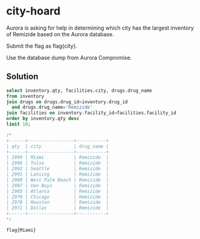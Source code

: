 # city-hoard

Aurora is asking for help in determining which city has the largest inventory of Remizide based on the Aurora database.

Submit the flag as flag{city}.

Use the database dump from Aurora Compromise.

## Solution

```sql
select inventory.qty, facilities.city, drugs.drug_name
from inventory
join drugs on drugs.drug_id=inventory.drug_id
  and drugs.drug_name='Remizide'
join facilities on inventory.facility_id=facilities.facility_id
order by inventory.qty desc
limit 10;

/*
+------+-----------------+-----------+
| qty  | city            | drug_name |
+------+-----------------+-----------+
| 2999 | Miami           | Remizide  |
| 2996 | Tulsa           | Remizide  |
| 2992 | Seattle         | Remizide  |
| 2991 | Lansing         | Remizide  |
| 2988 | West Palm Beach | Remizide  |
| 2987 | Van Nuys        | Remizide  |
| 2985 | Atlanta         | Remizide  |
| 2979 | Chicago         | Remizide  |
| 2978 | Houston         | Remizide  |
| 2971 | Dallas          | Remizide  |
+------+-----------------+-----------+
*/
```

`flag{Miami}`
